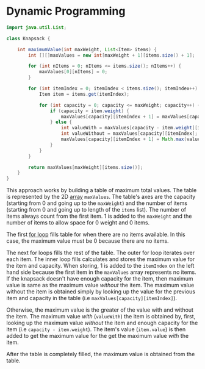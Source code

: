 # Dynamic Programming

```java
import java.util.List;

class Knapsack {

    int maximumValue(int maxWeight, List<Item> items) {
        int [][]maxValues = new int[maxWeight + 1][items.size() + 1];

        for (int nItems = 0; nItems <= items.size(); nItems++) {
            maxValues[0][nItems] = 0;
        }

        for (int itemIndex = 0; itemIndex < items.size(); itemIndex++) {
            Item item = items.get(itemIndex);

            for (int capacity = 0; capacity <= maxWeight; capacity++) {
                if (capacity < item.weight) {
                    maxValues[capacity][itemIndex + 1] = maxValues[capacity][itemIndex];
                } else {
                    int valueWith = maxValues[capacity - item.weight][itemIndex] + item.value;
                    int valueWithout = maxValues[capacity][itemIndex];
                    maxValues[capacity][itemIndex + 1] = Math.max(valueWith, valueWithout);
                }
            }
        }

        return maxValues[maxWeight][items.size()];
    }
}
```

This approach works by building a table of maximum total values.
The table is represented by the 2D [array][array] `maxValues`.
The table's axes are the capacity (starting from 0 and going up to the `maxWeight`) and the number of items (starting from 0 and going up to length of the `items` list).
The number of items always count from the first item.
1 is added to the `maxWeight` and the number of items to allow space for 0 weight and 0 items.

The first [for loop][for-loop] fills table for when there are no items available.
In this case, the maximum value must be 0 because there are no items.

The next for loops fills the rest of the table.
The outer for loop iterates over each item.
The inner loop fills calculates and stores the maximum value for the item and capacity.
When storing, 1 is added to the `itemIndex` on the left hand side because the first item in the `maxValues` array represents no items.
If the knapsack doesn't have enough capacity for the item, then maximum value is same as the maximum value _without_ the item.
The maximum value without the item is obtained simply by looking up the value for the previous item and capacity in the table (i.e `maxValues[capacity][itemIndex]`).

Otherwise, the maximum value is the greater of the value with and without the item.
The maximum value _with_ (`valueWith`) the item is obtained by, first, looking up the maximum value _without_ the item and enough capacity for the item (i.e `capacity - item.weight`).
The item's value (`item.value`) is then added to get the maximum value for the get the maximum value _with_ the item.

After the table is completely filled, the maximum value is obtained from the table.

[array]: https://docs.oracle.com/javase/tutorial/java/nutsandbolts/arrays.html
[for-loop]: https://docs.oracle.com/javase/tutorial/java/nutsandbolts/for.html
